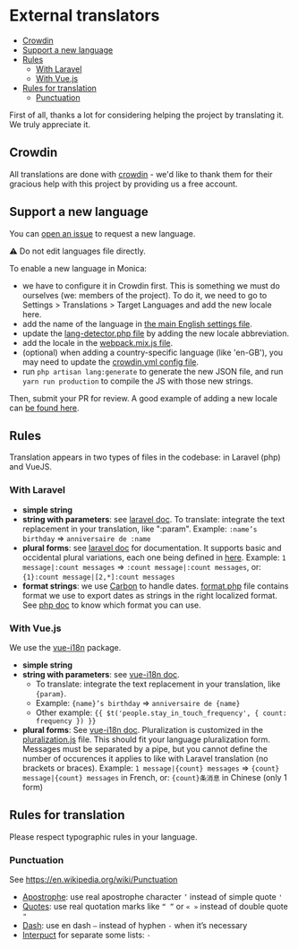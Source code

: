 # External translators  <!-- omit in toc -->

- [Crowdin](#crowdin)
- [Support a new language](#support-a-new-language)
- [Rules](#rules)
  - [With Laravel](#with-laravel)
  - [With Vue.js](#with-vuejs)
- [Rules for translation](#rules-for-translation)
  - [Punctuation](#punctuation)

First of all, thanks a lot for considering helping the project by translating it. We truly appreciate it.

## Crowdin
All translations are done with [crowdin](https://crowdin.com/project/monicahq) - we'd like to thank them for their gracious help with this project by providing us a free account.

## Support a new language

You can [open an issue](https://github.com/monicahq/monica/issues/new) to request a new language.

⚠️ Do not edit languages file directly.

To enable a new language in Monica:
* we have to configure it in Crowdin first. This is something we must do ourselves (we: members of the project). To do it, we need to go to Settings > Translations > Target Languages and add the new locale here.
* add the name of the language in [the main English settings file](https://github.com/monicahq/monica/blob/master/resources/lang/en/settings.php).
* update the [lang-detector.php file](https://github.com/monicahq/monica/blob/master/config/lang-detector.php) by adding the new locale abbreviation.
* add the locale in the [webpack.mix.js file](https://github.com/monicahq/monica/blob/master/webpack.mix.js).
* (optional) when adding a country-specific language (like 'en-GB'), you may need to update the [crowdin.yml config file](https://github.com/monicahq/monica/blob/master/crowdin.yml).
* run `php artisan lang:generate` to generate the new JSON file, and run `yarn run production` to compile the JS with those new strings.

Then, submit your PR for review. A good example of adding a new locale can [be found here](https://github.com/monicahq/monica/pull/3356).

## Rules

Translation appears in two types of files in the codebase: in Laravel (php) and VueJS.

### With Laravel

- **simple string**
- **string with parameters**: see [laravel doc](https://laravel.com/docs/5.6/localization#replacing-parameters-in-translation-strings).
  To translate: integrate the text replacement in your translation, like ":param".
  Example: `:name’s birthday` => `anniversaire de :name`
- **plural forms**: see [laravel doc](https://laravel.com/docs/5.6/localization#pluralization) for documentation. It supports basic and occidental plural variations, each one being defined in [here](https://github.com/laravel/framework/blob/5.6/src/Illuminate/Translation/MessageSelector.php#L110).
  Example: `1 message|:count messages` => `:count message|:count messages`, or: `{1}:count message|[2,*]:count messages`
- **format strings**: we use [Carbon](http://carbon.nesbot.com/docs/#api-commonformats) to handle dates. [format.php](https://github.com/monicahq/monica/blob/master/resources/lang/en/format.php) file contains format we use to export dates as strings in the right localized format. See [php doc](http://www.php.net/manual/en/function.date.php) to know which format you can use.

### With Vue.js

We use the [vue-i18n](https://www.npmjs.com/package/vue-i18n) package.

- **simple string**
- **string with parameters**: see [vue-i18n doc](http://kazupon.github.io/vue-i18n/en/formatting.html#html-formatting).
  - To translate: integrate the text replacement in your translation, like `{param}`.
  - Example: `{name}’s birthday` => `anniversaire de {name}`
  - Other example: `{{ $t('people.stay_in_touch_frequency', { count: frequency }) }}`
- **plural forms**: See [vue-i18n doc](http://kazupon.github.io/vue-i18n/en/pluralization.html).
  Pluralization is customized in the [pluralization.js](https://github.com/monicahq/monica/blob/master/resources/js/pluralization.js) file. This should fit your language pluralization form. Messages must be separated by a pipe, but you cannot define the number of occurences it applies to like with Laravel translation (no brackets or braces).
    Example: `1 message|{count} messages` => `{count} message|{count} messages` in French, or: `{count}条消息` in Chinese (only 1 form)

## Rules for translation

Please respect typographic rules in your language.

### Punctuation

See https://en.wikipedia.org/wiki/Punctuation

- [Apostrophe](https://en.wikipedia.org/wiki/Apostrophe): use real apostrophe character `’` instead of simple quote `'`
- [Quotes](https://en.wikipedia.org/wiki/Quotation_mark): use real quotation marks like `“ ”` or `« »` instead of double quote `"`
- [Dash](https://en.wikipedia.org/wiki/Dash): use en dash `–` instead of hyphen `-` when it’s necessary
- [Interpuct](https://en.wikipedia.org/wiki/Interpunct) for separate some lists: `·`
